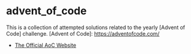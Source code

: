 # advent_of_code

 This is a collection of attempted solutions related to the yearly [Advent of Code] challenge.  [Advent of Code]: https://adventofcode.com/  
 
 * [The Official AoC Website](https://adventofcode.com/)
